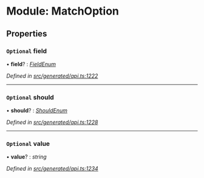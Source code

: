 # Module: MatchOption

## Properties

### `Optional` field

• **field**? : *[FieldEnum](../enums/matchoption.fieldenum.md)*

*Defined in [src/generated/api.ts:1222](https://github.com/mailslurp/mailslurp-client-ts-js/blob/9736ebe/src/generated/api.ts#L1222)*

___

### `Optional` should

• **should**? : *[ShouldEnum](../enums/matchoption.shouldenum.md)*

*Defined in [src/generated/api.ts:1228](https://github.com/mailslurp/mailslurp-client-ts-js/blob/9736ebe/src/generated/api.ts#L1228)*

___

### `Optional` value

• **value**? : *string*

*Defined in [src/generated/api.ts:1234](https://github.com/mailslurp/mailslurp-client-ts-js/blob/9736ebe/src/generated/api.ts#L1234)*
